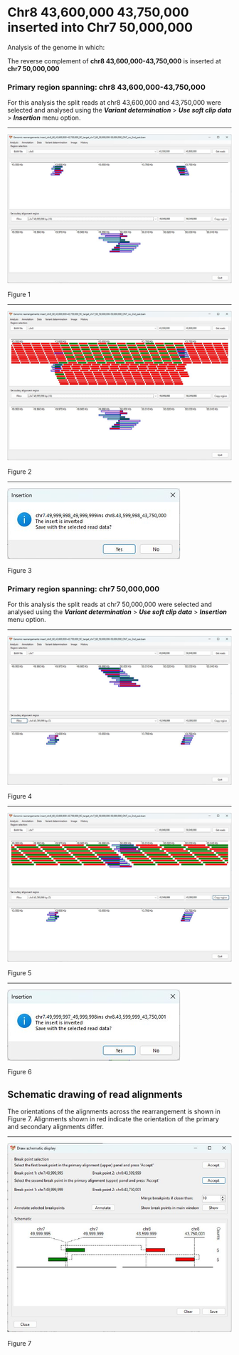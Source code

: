 # Chr8 43,600,000 43,750,000  inserted into Chr7 50,000,000

Analysis of the genome in which: 

The reverse complement of **chr8 43,600,000-43,750,000** is inserted at **chr7 50,000,000**

### Primary region spanning: chr8 43,600,000-43,750,000 

For this analysis the split reads at chr8 43,600,000 and 43,750,000 were selected and analysed using the ___Variant determination___ > ___Use soft clip data___ > ___Insertion___ menu option.<hr />

![image](images/insert_chr8_60_43,600,000-43,750,000_RC_target_chr7_60_50,000,000-50,000,000_ONT_no_2nd_pair_1.jpg)

Figure 1

<hr />

![image](images/insert_chr8_60_43,600,000-43,750,000_RC_target_chr7_60_50,000,000-50,000,000_ONT_no_2nd_pair_1_all.jpg)

Figure 2

<hr />

![image](images/insert_chr8_60_43,600,000-43,750,000_RC_target_chr7_60_50,000,000-50,000,000_ONT_no_2nd_pair_1_results.jpg)

Figure 3

### Primary region spanning: chr7 50,000,000 

For this analysis the split reads at chr7 50,000,000 were selected and analysed using the ___Variant determination___ > ___Use soft clip data___ > ___Insertion___ menu option.<hr />

![image](images/insert_chr8_60_43,600,000-43,750,000_RC_target_chr7_60_50,000,000-50,000,000_ONT_no_2nd_pair_2.jpg)

Figure 4

<hr />

![image](images/insert_chr8_60_43,600,000-43,750,000_RC_target_chr7_60_50,000,000-50,000,000_ONT_no_2nd_pair_2_all.jpg)

Figure 5

<hr />

![image](images/insert_chr8_60_43,600,000-43,750,000_RC_target_chr7_60_50,000,000-50,000,000_ONT_no_2nd_pair_2_results.jpg)

Figure 6

## Schematic drawing of read alignments

The orientations of the alignments across the rearrangement is shown in Figure 7. Alignments shown in red indicate the orientation of the primary and secondary alignments differ.

<hr />

![image](images/insert_chr8_60_43,600,000-43,750,000_RC_target_chr7_60_50,000,000-50,000,000_ONT_no_2nd_pair.jpg)

Figure 7